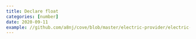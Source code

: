 ```yaml
---
title: Declare float
categories: [number]
date: 2020-09-11
example: //github.com/a8nj/cove/blob/master/electric-provider/electric-provider.php
---
```


